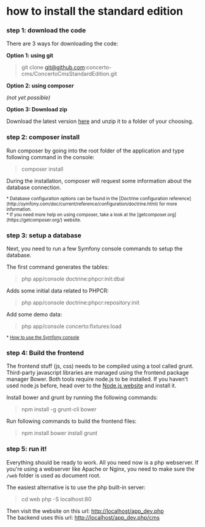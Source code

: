 # how to install the standard edition

### step 1: download the code
There are 3 ways for downloading the code:

**Option 1: using git**

> git clone git@github.com:concerto-cms/ConcertoCmsStandardEdition.git

**Option 2: using composer**

*(not yet possible)*

**Option 3: Download zip**

Download the latest version [here](https://github.com/concerto-cms/ConcertoCmsStandardEdition/archive/master.zip) and unzip it to a folder of your choosing.

### step 2: composer install

Run composer by going into the root folder of the application and type following command in the console:

> composer install

During the installation, composer will request some information about the database connection.

<small>
* Database configuration options can be found in the [Doctrine configuration reference](http://symfony.com/doc/current/reference/configuration/doctrine.html) for more information.<br />
* If you need more help on using composer, take a look at the [getcomposer.org](https://getcomposer.org/) website.
</small>

### step 3: setup a database

Next, you need to run a few Symfony console commands to setup the database.

The first command generates the tables:
> php app/console doctrine:phpcr:init:dbal           

Adds some initial data related to PHPCR:
> php app/console doctrine:phpcr:repository:init  

Add some demo data:
> php app/console concerto:fixtures:load             

<small>* [How to use the Symfony console](http://symfony.com/doc/current/cookbook/console/usage.html)
</small>

### step 4: Build the frontend
The frontend stuff (js, css) needs to be compiled using a tool called grunt. Third-party javascript libraries are managed using the frontend package manager Bower. Both tools require node.js to be installed. If you haven't used node.js before, head over to the [Node.js website](http://nodejs.org) and install it.

Install bower and grunt by running the following commands:
> npm install -g grunt-cli bower             

Run following commands to build the frontend files:
> npm install
> bower install
> grunt

### step 5: run it!

Everything should be ready to work. All you need now is a php webserver. If you're using a webserver like Apache or Nginx, you need to make sure the `/web` folder is used as document root.

The easiest alternative is to use the php built-in server:
> cd web
> php -S localhost:80

Then visit the website on this url: [http://localhost/app_dev.php](http://localhost/app_dev.php) <br />
The backend uses this url: [http://localhost/app_dev.php/cms](http://localhost/app_dev.php/cms)
